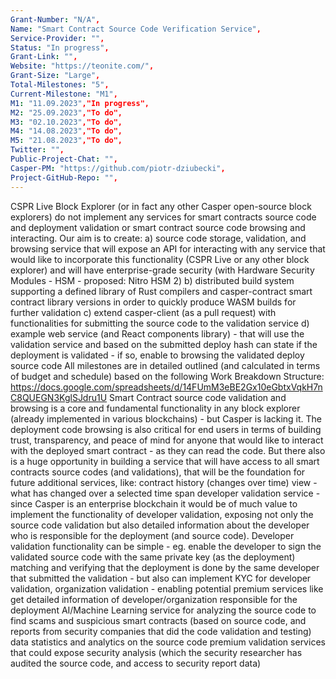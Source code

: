```yaml
---
Grant-Number: "N/A",
Name: "Smart Contract Source Code Verification Service",
Service-Provider: "",
Status: "In progress",
Grant-Link: "",
Website: "https://teonite.com/",
Grant-Size: "Large",
Total-Milestones: "5",
Current-Milestone: "M1",
M1: "11.09.2023","In progress",
M2: "25.09.2023","To do",
M3: "02.10.2023","To do",
M4: "14.08.2023","To do",
M5: "21.08.2023","To do",
Twitter: "",
Public-Project-Chat: "",
Casper-PM: "https://github.com/piotr-dziubecki",
Project-GitHub-Repo: "",
---
```

<!--lang:en--> 
CSPR Live Block Explorer (or in fact any other Casper open-source block explorers) do not implement any services for smart contracts source code and deployment validation or smart contract source code browsing and interacting.
Our aim is to create: 
a) source code storage, validation, and browsing service that will expose an API for interacting with any service that would like to incorporate this functionality (CSPR Live or any other block explorer) and will have enterprise-grade security (with Hardware Security Modules - HSM - proposed: Nitro HSM 2)
b) distributed build system supporting a defined library of Rust compilers and casper-contract smart contract library versions in order to quickly produce WASM builds for further validation
c) extend casper-client (as a pull request) with functionalities for submitting the source code to the validation service
d) example web service (and React components library) - that will use the validation service and based on the submitted deploy hash can state if the deployment is validated - if so, enable to browsing the validated deploy source code
All milestones are in detailed outlined (and calculated in terms of budget and schedule) based on the following Work Breakdown Structure:
https://docs.google.com/spreadsheets/d/14FUmM3eBE2Gx10eGbtxVqkH7nC8QUEGN3KglSJdru1U
Smart Contract source code validation and browsing is a core and fundamental functionality in any block explorer (already implemented in various blockchains) - but Casper is lacking it.
The deployment code browsing is also critical for end users in terms of building trust, transparency, and peace of mind for anyone that would like to interact with the deployed smart contract - as they can read the code.
But there also is a huge opportunity in building a service that will have access to all smart contracts source codes (and validations), that will be the foundation for future additional services, like:
contract history (changes over time) view - what has changed over a selected time span
developer validation service - since Casper is an enterprise blockchain it would be of much value to implement the functionality of developer validation, exposing not only the source code validation but also detailed information about the developer who is responsible for the deployment (and source code).
Developer validation functionality can be simple - eg. enable the developer to sign the validated source code with the same private key (as the deployment) matching and verifying that the deployment is done by the same developer that submitted the validation - but also can implement KYC for developer validation, organization validation - enabling potential premium services like get detailed information of developer/organization responsible for the deployment
AI/Machine Learning service for analyzing the source code to find  scams and suspicious smart contracts (based on source code, and reports from security companies that did the code validation and testing) 
data statistics and analytics on the source code
premium validation services that could expose security analysis (which the security researcher has  audited the source code, and access to security report data)

<!--lang:es--] 

<!--lang:de--] 

<!--lang:fr--] 

<!--lang:pl--] 

<!--lang:uk--]

[!--lang:*-->  
